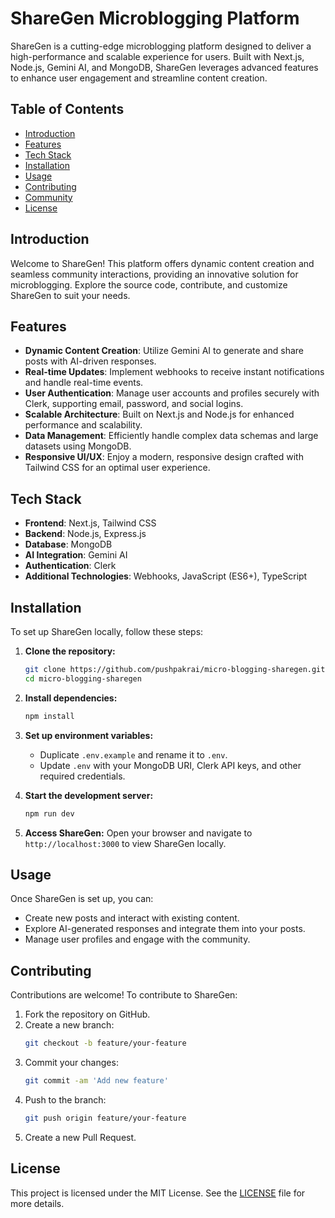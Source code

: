 # ShareGen Microblogging Platform

ShareGen is a cutting-edge microblogging platform designed to deliver a high-performance and scalable experience for users. Built with Next.js, Node.js, Gemini AI, and MongoDB, ShareGen leverages advanced features to enhance user engagement and streamline content creation.

## Table of Contents

- [Introduction](#introduction)
- [Features](#features)
- [Tech Stack](#tech-stack)
- [Installation](#installation)
- [Usage](#usage)
- [Contributing](#contributing)
- [Community](#community)
- [License](#license)

## Introduction

Welcome to ShareGen! This platform offers dynamic content creation and seamless community interactions, providing an innovative solution for microblogging. Explore the source code, contribute, and customize ShareGen to suit your needs.

## Features

- **Dynamic Content Creation**: Utilize Gemini AI to generate and share posts with AI-driven responses.
- **Real-time Updates**: Implement webhooks to receive instant notifications and handle real-time events.
- **User Authentication**: Manage user accounts and profiles securely with Clerk, supporting email, password, and social logins.
- **Scalable Architecture**: Built on Next.js and Node.js for enhanced performance and scalability.
- **Data Management**: Efficiently handle complex data schemas and large datasets using MongoDB.
- **Responsive UI/UX**: Enjoy a modern, responsive design crafted with Tailwind CSS for an optimal user experience.

## Tech Stack

- **Frontend**: Next.js, Tailwind CSS
- **Backend**: Node.js, Express.js
- **Database**: MongoDB
- **AI Integration**: Gemini AI
- **Authentication**: Clerk
- **Additional Technologies**: Webhooks, JavaScript (ES6+), TypeScript

## Installation

To set up ShareGen locally, follow these steps:

1. **Clone the repository:**
   ```bash
   git clone https://github.com/pushpakrai/micro-blogging-sharegen.git
   cd micro-blogging-sharegen
   ```

2. **Install dependencies:**
   ```bash
   npm install
   ```

3. **Set up environment variables:**
   - Duplicate `.env.example` and rename it to `.env`.
   - Update `.env` with your MongoDB URI, Clerk API keys, and other required credentials.

4. **Start the development server:**
   ```bash
   npm run dev
   ```

5. **Access ShareGen:**
   Open your browser and navigate to `http://localhost:3000` to view ShareGen locally.

## Usage

Once ShareGen is set up, you can:

- Create new posts and interact with existing content.
- Explore AI-generated responses and integrate them into your posts.
- Manage user profiles and engage with the community.

## Contributing

Contributions are welcome! To contribute to ShareGen:

1. Fork the repository on GitHub.
2. Create a new branch:
   ```bash
   git checkout -b feature/your-feature
   ```
3. Commit your changes:
   ```bash
   git commit -am 'Add new feature'
   ```
4. Push to the branch:
   ```bash
   git push origin feature/your-feature
   ```
5. Create a new Pull Request.

## License

This project is licensed under the MIT License. See the [LICENSE](./LICENSE) file for more details.

